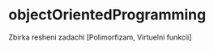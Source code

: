 objectOrientedProgramming
=========================

Zbirka resheni zadachi [Polimorfizam, Virtuelni funkcii]

